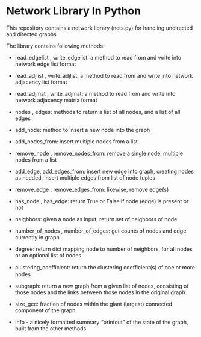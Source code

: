 # Network Library In Python

This repository contains a network library (nets.py) for handling undirected and directed graphs. 

The library contains following methods:

- read_edgelist , write_edgelist: a method to read from and write into network edge list format
- read_adjlist , write_adjlist: a method to read from and write into network adjacency list format
- read_adjmat , write_adjmat: a method to read from and write into network adjacency matrix format

- nodes , edges: methods to return a list of all nodes, and a list of all edges
- add_node: method to insert a new node into the graph
- add_nodes_from: insert multiple nodes from a list

- remove_node , remove_nodes_from: remove a single node, multiple nodes from a list

- add_edge, add_edges_from: insert new edge into graph, creating nodes as needed, insert multiple edges from list of node tuples

- remove_edge , remove_edges_from: likewise, remove edge(s)

- has_node , has_edge: return True or False if node (edge) is present or not

- neighbors: given a node as input, return set of neighbors of node

- number_of_nodes , number_of_edges: get counts of nodes and edge currently in graph

- degree: return dict mapping node to number of neighbors, for all nodes or an optional list of nodes

- clustering_coefficient: return the clustering coefﬁcient(s) of one or more nodes

- subgraph: return a new graph from a given list of nodes, consisting of those nodes and the links between those nodes in the original graph.

- size_gcc: fraction of nodes within the giant (largest) connected component of the graph

- info - a nicely formatted summary “printout” of the state of the graph, built from the other methods
